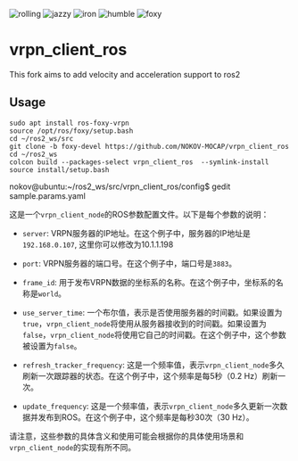 ![rolling](https://github.com/NOKOV-MOCAP/vrpn_client_ros/actions/workflows/rolling.yml/badge.svg)
![jazzy](https://github.com/NOKOV-MOCAP/vrpn_client_ros/actions/workflows/jazzy.yml/badge.svg)
![iron](https://github.com/NOKOV-MOCAP/vrpn_client_ros/actions/workflows/iron.yml/badge.svg)
![humble](https://github.com/NOKOV-MOCAP/vrpn_client_ros/actions/workflows/humble.yml/badge.svg)
![foxy](https://github.com/NOKOV-MOCAP/vrpn_client_ros/actions/workflows/foxy.yml/badge.svg)

# vrpn_client_ros
This fork aims to add velocity and acceleration support to ros2

## Usage
```
sudo apt install ros-foxy-vrpn
source /opt/ros/foxy/setup.bash
cd ~/ros2_ws/src
git clone -b foxy-devel https://github.com/NOKOV-MOCAP/vrpn_client_ros
cd ~/ros2_ws
colcon build --packages-select vrpn_client_ros  --symlink-install
source install/setup.bash
```

nokov@ubuntu:~/ros2_ws/src/vrpn_client_ros/config$ gedit sample.params.yaml

这是一个`vrpn_client_node`的ROS参数配置文件。以下是每个参数的说明：

- `server`: VRPN服务器的IP地址。在这个例子中，服务器的IP地址是`192.168.0.107`, 这里你可以修改为10.1.1.198

- `port`: VRPN服务器的端口号。在这个例子中，端口号是`3883`。

- `frame_id`: 用于发布VRPN数据的坐标系的名称。在这个例子中，坐标系的名称是`world`。

- `use_server_time`: 一个布尔值，表示是否使用服务器的时间戳。如果设置为`true`，`vrpn_client_node`将使用从服务器接收到的时间戳。如果设置为`false`，`vrpn_client_node`将使用它自己的时间戳。在这个例子中，这个参数被设置为`false`。

- `refresh_tracker_frequency`: 这是一个频率值，表示`vrpn_client_node`多久刷新一次跟踪器的状态。在这个例子中，这个频率是每5秒（0.2 Hz）刷新一次。

- `update_frequency`: 这是一个频率值，表示`vrpn_client_node`多久更新一次数据并发布到ROS。在这个例子中，这个频率是每秒30次（30 Hz）。

请注意，这些参数的具体含义和使用可能会根据你的具体使用场景和`vrpn_client_node`的实现有所不同。


